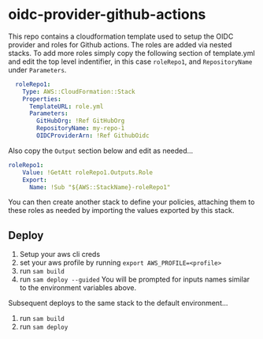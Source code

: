 # oidc-provider-github-actions
This repo contains a cloudformation template used to setup the OIDC provider and roles for Github actions. The roles are added via nested stacks. To add more roles simply copy the following section of template.yml and edit the top level indentifier, in this case `roleRepo1`, and `RepositoryName` under `Parameters`.
```yml
  roleRepo1:
    Type: AWS::CloudFormation::Stack
    Properties:
      TemplateURL: role.yml
      Parameters:
        GitHubOrg: !Ref GitHubOrg
        RepositoryName: my-repo-1
        OIDCProviderArn: !Ref GithubOidc
```
Also copy the `Output` section below and edit as needed...
```yml
roleRepo1:
    Value: !GetAtt roleRepo1.Outputs.Role
    Export:
      Name: !Sub "${AWS::StackName}-roleRepo1"
```

You can then create another stack to define your policies, attaching them to these roles as needed by importing the values exported by this stack.

## Deploy
1. Setup your aws cli creds
1. set your aws profile by running `export AWS_PROFILE=<profile>`
1. run `sam build`
1. run `sam deploy --guided`
You will be prompted for inputs names similar to the environment variables above. 

Subsequent deploys to the same stack to the default environment...
1. run `sam build`
1. run `sam deploy`
